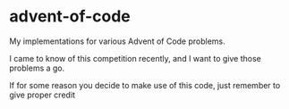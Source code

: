 # advent-of-code
My implementations for various Advent of Code problems.

I came to know of this competition recently, and I want to give those problems a go.

If for some reason you decide to make use of this code, just remember to give proper credit 
